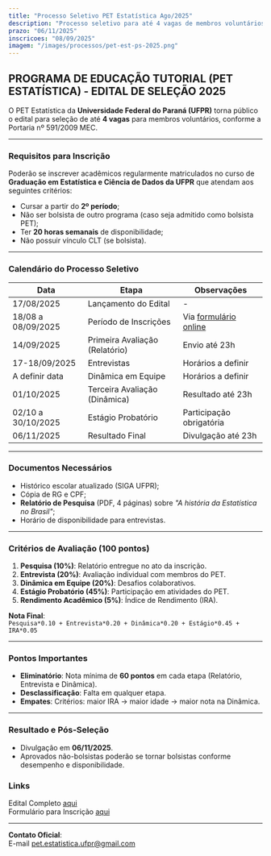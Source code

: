 ```yaml
---
title: "Processo Seletivo PET Estatística Ago/2025"
description: "Processo seletivo para até 4 vagas de membros voluntários no PET Estatística da UFPR"
prazo: "06/11/2025"
inscricoes: "08/09/2025"
imagem: "/images/processos/pet-est-ps-2025.png"
---
```


## **PROGRAMA DE EDUCAÇÃO TUTORIAL (PET ESTATÍSTICA) - EDITAL DE SELEÇÃO 2025**

O PET Estatística da **Universidade Federal do Paraná (UFPR)** torna público o edital para seleção de até **4 vagas** para membros voluntários, conforme a Portaria nº 591/2009 MEC.

---

### **Requisitos para Inscrição**
Poderão se inscrever acadêmicos regularmente matriculados no curso de **Graduação em Estatística e Ciência de Dados da UFPR** que atendam aos seguintes critérios:
- Cursar a partir do **2º período**;
- Não ser bolsista de outro programa (caso seja admitido como bolsista PET);
- Ter **20 horas semanais** de disponibilidade;
- Não possuir vínculo CLT (se bolsista).

---

### **Calendário do Processo Seletivo**
| Data               | Etapa                          | Observações               |
|--------------------|-------------------------------|--------------------------|
| 17/08/2025         | Lançamento do Edital          | -                        |
| 18/08 a 08/09/2025 | Período de Inscrições         | Via [formulário online](https://forms.gle/wujM96bSHZMjYRTPA) |
| 14/09/2025         | Primeira Avaliação (Relatório) | Envio até 23h            |
| 17-18/09/2025      | Entrevistas                   | Horários a definir       |
| A definir data     | Dinâmica em Equipe            | Horários a definir    |
| 01/10/2025         | Terceira Avaliação (Dinâmica) | Resultado até 23h        |
| 02/10 a 30/10/2025 | Estágio Probatório            | Participação obrigatória |
| 06/11/2025         | Resultado Final               | Divulgação até 23h       |

---

### **Documentos Necessários**
- Histórico escolar atualizado (SIGA UFPR);
- Cópia de RG e CPF;
- **Relatório de Pesquisa** (PDF, 4 páginas) sobre *"A história da Estatística no Brasil"*;
- Horário de disponibilidade para entrevistas.

---

### **Critérios de Avaliação (100 pontos)**
1. **Pesquisa (10%)**: Relatório entregue no ato da inscrição.
2. **Entrevista (20%)**: Avaliação individual com membros do PET.
3. **Dinâmica em Equipe (20%)**: Desafios colaborativos.
4. **Estágio Probatório (45%)**: Participação em atividades do PET.
5. **Rendimento Acadêmico (5%)**: Índice de Rendimento (IRA).

**Nota Final**:  
`Pesquisa*0.10 + Entrevista*0.20 + Dinâmica*0.20 + Estágio*0.45 + IRA*0.05`

---

### **Pontos Importantes**
- **Eliminatório**: Nota mínima de **60 pontos** em cada etapa (Relatório, Entrevista e Dinâmica).
- **Desclassificação**: Falta em qualquer etapa.
- **Empates**: Critérios: maior IRA → maior idade → maior nota na Dinâmica.

---

### **Resultado e Pós-Seleção**
- Divulgação em **06/11/2025**.
- Aprovados não-bolsistas poderão se tornar bolsistas conforme desempenho e disponibilidade.


### **Links**
 Edital Completo [aqui](/pdfs/editais/EditalPET_2025.pdf)  
 Formulário para Inscrição [aqui](https://forms.gle/wujM96bSHZMjYRTPA)

---

**Contato Oficial**:  
E-mail [pet.estatistica.ufpr@gmail.com](mailto:pet.estatistica.ufpr@gmail.com) 


